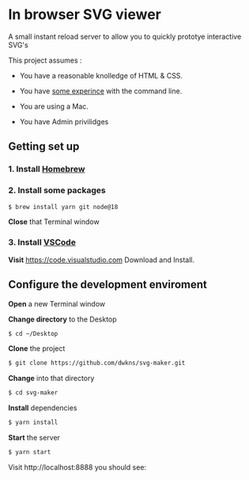 # In browser SVG viewer



A small instant reload server to allow you to quickly prototye interactive SVG's



This project assumes :

- You have a reasonable knolledge of HTML & CSS.

- You have [some experince](https://www.youtube.com/watch?v=ogWoUU2DXBU) with the command line. 

- You are using a Mac. 

- You have Admin privilidges 

  

## Getting set up

### 1. Install [Homebrew](https://brew.sh) 



### 2. Install some packages

``` bash
$ brew install yarn git node@18
```

**Close** that Terminal window



### 3. Install [VSCode](https://code.visualstudio.com) 

**Visit** https://code.visualstudio.com Download and Install.



## Configure the development enviroment

**Open** a new Terminal window

**Change directory** to the Desktop

```bash
$ cd ~/Desktop
```

**Clone** the project

```bash
$ git clone https://github.com/dwkns/svg-maker.git 
```

**Change** into that directory

```bash
$ cd svg-maker
```

**Install** dependencies

``` bash
$ yarn install
```

**Start** the server

```bash
$ yarn start
```

Visit http://localhost:8888 you should see:





